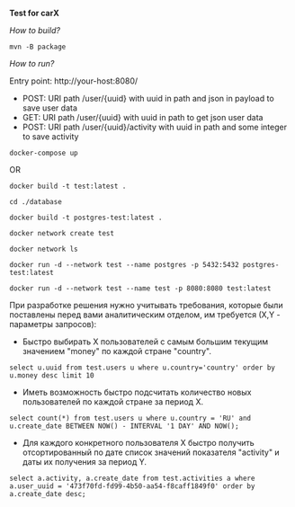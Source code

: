 **Test for carX**

_How to build?_

`mvn -B package`

_How to run?_

Entry point: http://your-host:8080/

- POST: URI path /user/{uuid} with uuid in path and json in payload to save user data
- GET: URI path /user/{uuid} with uuid in path to get json user data
- POST: URI path /user/{uuid}/activity with uuid in path and some integer to save activity


`docker-compose up`

OR

`docker build -t test:latest .`

`cd ./database`

`docker build -t postgres-test:latest .`

`docker network create test`

`docker network ls`

`docker run -d --network test --name postgres -p 5432:5432 postgres-test:latest`

`docker run -d --network test --name test -p 8080:8080 test:latest`


При разработке решения нужно учитывать требования, которые были поставлены перед вами аналитическим отделом, им требуется (Х,Y - параметры запросов):

  - Быстро выбирать Х пользователей с самым большим текущим значением "money" по каждой стране "country". 

`select u.uuid from test.users u where u.country='country' order by u.money desc limit 10`

  - Иметь возможность быстро подсчитать количество новых пользователей по каждой стране за период Х.

`select count(*) from test.users u where u.country = 'RU' and u.create_date BETWEEN NOW() - INTERVAL '1 DAY' AND NOW();`

  - Для каждого конкретного пользователя X быстро получить отсортированный по дате список значений показателя "activity" и даты их получения за период Y.
  
  `select a.activity, a.create_date from test.activities a where a.user_uuid = '473f70fd-fd99-4b50-aa54-f8caff1849f0' order by a.create_date desc;`
